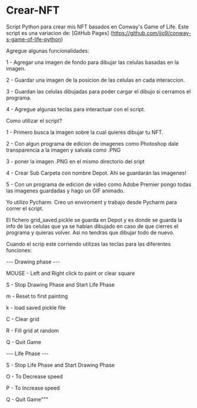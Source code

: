 # Crear-NFT
Script Python para crear mis NFT basados en Conway's Game of Life.
Este script es una variacion de: [GitHub Pages] (https://github.com/jjo9/conway-s-game-of-life-python)

Agregue algunas funcionalidades:

  1 - Agregar una imagen de fondo para dibujar las celulas basadas en la imagen.
  
  2 - Guardar una imagen de la posicion de las celulas en cada interaccion.
  
  3 - Guardan las celulas dibujadas para poder cargar el dibujo si cerramos el programa.
  
  4 - Agregue algunas teclas para interactuar con el script.
  

Como utilizar el script?

 1 - Primero busca la imagen sobre la cual quieres dibujar tu NFT.
 
 2 - Con algun programa de edicion de imagenes como Photoshop dale transparencia a la imagen y salvala como .PNG
 
 3 - poner la imagen .PNG en el mismo directorio del sript
 
 4 - Crear Sub Carpeta con nombre Depot. Ahi se guardarán las imagenes!
 
 5 - Con un programa de edicion de video como Adobe Premier pongo todas las imagenes guardadas y hago un GIF animado.
 
 Yo utilizo Pycharm. Creo un enviroment y trabajo desde Pycharm para correr el script.
 
 
 El fichero grid_saved.pickle se guarda en Depot y es donde se guarda la info de las celulas que ya se habian dibujado en caso de que cierres el 
 programa y quieras volver. Asi no tendras que dibujar todo de nuevo.
 
 
 Cuando el scrip este corriendo utilizas las teclas para las diferentes funciones:
 
 --- Drawing phase --- 
 
MOUSE - Left and Right click to paint or clear square

S - Stop Drawing Phase and Start Life Phase

m - Reset to first painting 

k - load saved pickle file

C - Clear grid

R - Fill grid at random

Q - Quit Game

--- Life Phase ---

S - Stop Life Phase and Start Drawing Phase

O - To Decrease speed

P - To Increase speed

Q - Quit Game"""
